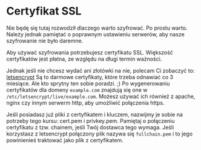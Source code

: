 # Certyfikat SSL

Nie będę się tutaj rozwodził dlaczego warto szyfrować. Po prostu warto. 
Należy jednak pamiętać o poprawnym ustawieniu serwerów, aby nasze szyfrowanie nie było daremne.


Aby używać szyfrowania potrzebujesz certyfikatu SSL. Większość certyfikatów jest płatna, ze względu na długi termin ważności.


Jednak jeśli nie chcesz wydać ani złotówki na nie, polecam Ci zobaczyć to: [letsencrypt](https://letsencrypt.org/getting-started/)
Są to darmowe certyfikaty, które trzeba odnawiać co 3 miesiące. Ale kto sprytny ten sobie poradzi. ;)
Po wygenerowaniu certyfikatów dla domeny `example.com` znajdują się one w `/etc/letsencrypt/live/example.com`.
Możesz używać ich również z apache, nginx czy innym serwerm http, aby umożliwić połączenia https.


Jeśli posiadasz już pliki z certyfikatem i kluczem, nazwijmy je sobie na potrzeby tego kursu: cert.pem i privkey.pem. 
Pamiętaj o połączeniu certyfikatu z tzw. chainem, jeśli Twój dostawca tego wymaga. 
Jeśli korzystasz z letsencrypt połączony plik nazywa się `fullchain.pem` i to jego powinienieś traktować jako plik z certyfikatem.
